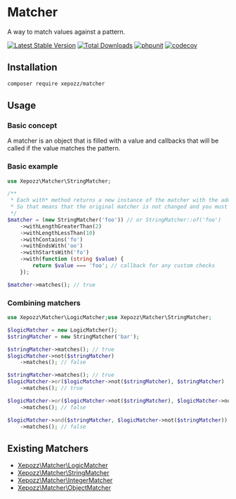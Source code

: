 # Matcher

A way to match values against a pattern.

[![Latest Stable Version](https://poser.pugx.org/xepozz/matcher/v/stable.svg)](https://packagist.org/packages/xepozz/matcher)
[![Total Downloads](https://poser.pugx.org/xepozz/matcher/downloads.svg)](https://packagist.org/packages/xepozz/matcher)
[![phpunit](https://github.com/xepozz/matcher/workflows/PHPUnit/badge.svg)](https://github.com/xepozz/matcher/actions)
[![codecov](https://codecov.io/gh/xepozz/matcher/branch/master/graph/badge.svg?token=UREXAOUHTJ)](https://codecov.io/gh/xepozz/matcher)

## Installation

```bash
composer require xepozz/matcher
```

## Usage

### Basic concept

A matcher is an object that is filled with a value and callbacks that will be called if the value matches the pattern.

### Basic example

```php
use Xepozz\Matcher\StringMatcher;

/**
 * Each with* method returns a new instance of the matcher with the added condition.
 * So that means that the original matcher is not changed and you must use the returned instance.
 */
$matcher = (new StringMatcher('foo')) // or StringMatcher::of('foo')
    ->withLengthGreaterThan(2)
    ->withLengthLessThan(10)
    ->withContains('fo')
    ->withEndsWith('oo')
    ->withStartsWith('fo')
    ->with(function (string $value) {
        return $value === 'foo'; // callback for any custom checks
    });

$matcher->matches(); // true
```

### Combining matchers

```php
use Xepozz\Matcher\LogicMatcher;use Xepozz\Matcher\StringMatcher;

$logicMatcher = new LogicMatcher();
$stringMatcher = new StringMatcher('bar');

$stringMatcher->matches(); // true
$logicMatcher->not($stringMatcher)
    ->matches(); // false

$stringMatcher->matches(); // true
$logicMatcher->or($logicMatcher->not($stringMatcher), $stringMatcher)
    ->matches(); // true

$logicMatcher->or($logicMatcher->not($stringMatcher), $logicMatcher->not($stringMatcher))
    ->matches(); // false

$logicMatcher->and($stringMatcher, $logicMatcher->not($stringMatcher))
    ->matches(); // false

```

## Existing Matchers

- [Xepozz\Matcher\LogicMatcher](src/LogicMatcher.php)
- [Xepozz\Matcher\StringMatcher](src/StringMatcher.php)
- [Xepozz\Matcher\IntegerMatcher](src/IntegerMatcher.php)
- [Xepozz\Matcher\ObjectMatcher](src/ObjectMatcher.php)

